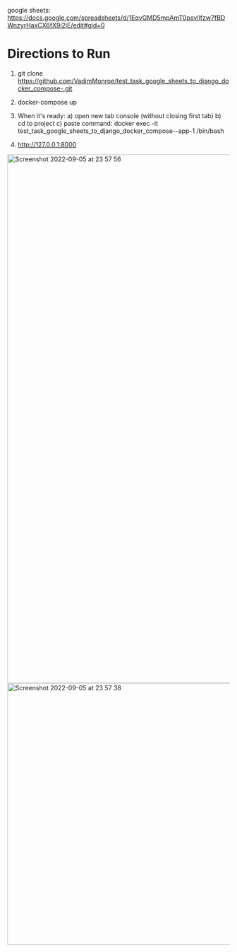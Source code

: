 google sheets: https://docs.google.com/spreadsheets/d/1EqvGMD5mpAmT0psvIlfzw7fBDWnzyrHaxCX6fX9i2jE/edit#gid=0

<h1>Directions to Run</h1>

1. git clone https://github.com/VadimMonroe/test_task_google_sheets_to_django_docker_compose-.git

2. docker-compose up

3. When it's ready: 
  a) open new tab console (without closing first tab)
  b) cd to project
  c) paste command: docker exec -it test_task_google_sheets_to_django_docker_compose--app-1 /bin/bash

4. http://127.0.0.1:8000

<img width="1196" alt="Screenshot 2022-09-05 at 23 57 56" src="https://user-images.githubusercontent.com/82668410/188511867-1dd06253-610b-4029-bc1e-54a757c515ee.png">
<img width="592" alt="Screenshot 2022-09-05 at 23 57 38" src="https://user-images.githubusercontent.com/82668410/188511872-887f1ee9-0a25-48ed-8fb6-ab57548f820a.png">
